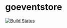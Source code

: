 # goeventstore
[![Build Status](https://travis-ci.org/vsysoev/goeventstore.svg?branch=master)](https://travis-ci.org/vsysoev/goeventstore)
